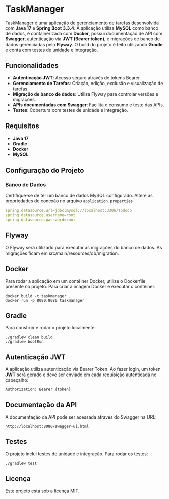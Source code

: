 # TaskManager

TaskManager é uma aplicação de gerenciamento de tarefas desenvolvida com **Java 17** e **Spring Boot 3.3.4**. A aplicação utiliza **MySQL** como banco de dados, é containerizada com **Docker**, possui documentação de API com **Swagger**, autenticação via **JWT (Bearer token)**, e migrações de banco de dados gerenciadas pelo **Flyway**. O build do projeto é feito utilizando **Gradle** e conta com testes de unidade e integração.

## Funcionalidades
- **Autenticação JWT**: Acesso seguro através de tokens Bearer.
- **Gerenciamento de Tarefas**: Criação, edição, exclusão e visualização de tarefas.
- **Migração de banco de dados**: Utiliza Flyway para controlar versões e migrações.
- **APIs documentadas com Swagger**: Facilita o consumo e teste das APIs.
- **Testes**: Cobertura com testes de unidade e integração.

## Requisitos

- **Java 17**
- **Gradle**
- **Docker**
- **MySQL**

## Configuração do Projeto

### Banco de Dados

Certifique-se de ter um banco de dados MySQL configurado. Altere as propriedades de conexão no arquivo `application.properties`

```yaml
spring.datasource.url=jdbc:mysql://localhost:3306/tododb
spring.datasource.username=root
spring.datasource.password=root
```

## Flyway
O Flyway será utilizado para executar as migrações do banco de dados. As migrações ficam em src/main/resources/db/migration.

## Docker
Para rodar a aplicação em um contêiner Docker, utilize o Dockerfile presente no projeto. Para criar a imagem Docker e executar o contêiner:

```
docker build -t taskmanager .
docker run -p 8080:8080 taskmanager
```

## Gradle
Para construir e rodar o projeto localmente:

```
./gradlew clean build
./gradlew bootRun
```
## Autenticação JWT
A aplicação utiliza autenticação via Bearer Token. Ao fazer login, um token **JWT** será gerado e deve ser enviado em cada requisição autenticada no cabeçalho:

```
Authorization: Bearer {token}
```

## Documentação da API

A documentação da API pode ser acessada através do Swagger na URL:
```
http://localhost:8080/swagger-ui.html
```

## Testes
O projeto inclui testes de unidade e integração. Para rodar os testes:
```
./gradlew test
```

## Licença
Este projeto está sob a licença MIT.